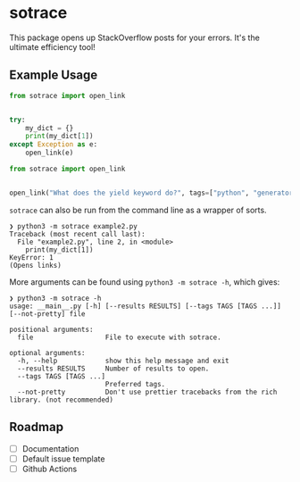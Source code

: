 # sotrace
This package opens up StackOverflow posts for your errors. It's the ultimate efficiency tool!

## Example Usage
```py
from sotrace import open_link


try:
    my_dict = {}
    print(my_dict[1])
except Exception as e:
    open_link(e)
```
```py
from sotrace import open_link


open_link("What does the yield keyword do?", tags=["python", "generator"], num_of_results=3)
```

`sotrace` can also be run from the command line as a wrapper of sorts.
```
❯ python3 -m sotrace example2.py
Traceback (most recent call last):
  File "example2.py", line 2, in <module>
    print(my_dict[1])
KeyError: 1
(Opens links)
```
More arguments can be found using `python3 -m sotrace -h`, which gives:
```
❯ python3 -m sotrace -h
usage: __main__.py [-h] [--results RESULTS] [--tags TAGS [TAGS ...]] [--not-pretty] file

positional arguments:
  file                  File to execute with sotrace.

optional arguments:
  -h, --help            show this help message and exit
  --results RESULTS     Number of results to open.
  --tags TAGS [TAGS ...]
                        Preferred tags.
  --not-pretty          Don't use prettier tracebacks from the rich library. (not recommended)
```

## Roadmap
- [ ] Documentation
- [ ] Default issue template
- [ ] Github Actions
